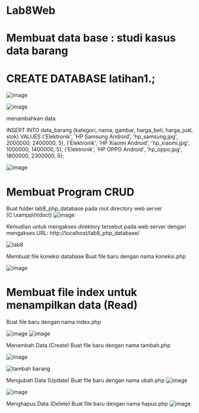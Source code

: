 # Lab8Web
# Membuat data base  : studi kasus data barang
# CREATE DATABASE latihan1.;

![image](https://user-images.githubusercontent.com/77254428/120841521-cde3f600-c595-11eb-989b-93610d6d3e39.png)

![image](https://user-images.githubusercontent.com/77254428/120844516-ae4ecc80-c599-11eb-957e-487436e30fa5.png)


menambahkan data 

INSERT INTO data_barang (kategori, nama, gambar, harga_beli, harga_jual, stok)
VALUES ('Elektronik', 'HP Samsung Android', 'hp_samsung.jpg', 2000000, 2400000, 5),
('Elektronik', 'HP Xiaomi Android', 'hp_xiaomi.jpg', 1000000, 1400000, 5),
('Elektronik', 'HP OPPO Android', 'hp_oppo.jpg', 1800000, 2300000, 5);

![image](https://user-images.githubusercontent.com/77254428/120841667-fec42b00-c595-11eb-80ae-6d9c9dbf72ad.png)

# Membuat Program CRUD
Buat folder lab8_php_database pada root directory web server (C:\xampp\htdoct)
![image](https://user-images.githubusercontent.com/77254428/120842190-9590e780-c596-11eb-8dd6-49b018c9fa7d.png)

Kemudian untuk mengakses direktory tersebut pada web server dengan mengakses URL:
http://localhost/lab8_php_database/

![lab8](https://user-images.githubusercontent.com/77254428/120842292-b6f1d380-c596-11eb-8669-b4749e52e8a2.png)

Membuat file koneksi database
Buat file baru dengan nama koneksi.php

![image](https://user-images.githubusercontent.com/77254428/120842568-0d5f1200-c597-11eb-92bb-60ccca3a46d3.png)

# Membuat file index untuk menampilkan data (Read)
Buat file baru dengan nama index.php

![image](https://user-images.githubusercontent.com/77254428/120842807-69299b00-c597-11eb-9d23-40b4934f8650.png)
![image](https://user-images.githubusercontent.com/77254428/120842963-adb53680-c597-11eb-87dd-4a1112096c78.png)

Menambah Data (Create)
Buat file baru dengan nama tambah.php

![image](https://user-images.githubusercontent.com/77254428/120843070-db9a7b00-c597-11eb-9279-a85f22149590.png)

![tambah barang](https://user-images.githubusercontent.com/77254428/120843114-e9e89700-c597-11eb-889a-cd71555f666f.png)

Mengubah Data (Update)
Buat file baru dengan nama ubah.php
![image](https://user-images.githubusercontent.com/77254428/120843196-0553a200-c598-11eb-939f-df44e0fd6d11.png)

![image](https://user-images.githubusercontent.com/77254428/120843492-5fecfe00-c598-11eb-81a7-80e642d3f20d.png)

Menghapus Data (Delete)
Buat file baru dengan nama hapus.php
![image](https://user-images.githubusercontent.com/77254428/120843580-7b580900-c598-11eb-846e-061193956714.png)


